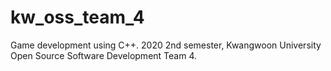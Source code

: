 # kw_oss_team_4
Game development using C++. 2020 2nd semester, Kwangwoon University Open Source Software Development Team 4.
